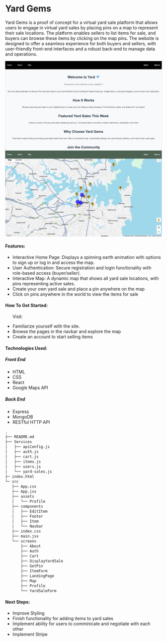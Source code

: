 # Yard Gems
Yard Gems is a proof of concept for a virtual yard sale platform that allows users to engage in virtual yard sales by placing pins on a map to represent their sale locations. The platform enables sellers to list items for sale, and buyers can browse these items by clicking on the map pins. The website is designed to offer a seamless experience for both buyers and sellers, with user-friendly front-end interfaces and a robust back-end to manage data and operations. 


![Website pics](./public/yard-gems-home-page.png)
![Website pics](./public/yard-gems-map-page.png)

#### Features:

* Interactive Home Page: Displays a spinning earth animation with options to sign up or log in and access the map.
* User Authentication: Secure registration and login functionality with role-based access (buyer/seller).
* Interactive Map: A dynamic map that shows all yard sale locations, with pins representing active sales.
* Create your own yard sale and place a pin anywhere on the map
* Click on pins anywhere in the world to view the items for sale


#### How To Get Started:

&nbsp;&nbsp;&nbsp;&nbsp;&nbsp;&nbsp;Visit: 

* Familiarize yourself with the site.
* Browse the pages in the navbar and explore the map
* Create an account to start selling items

#### Technologies Used:

##### Front End
* HTML 
* CSS 
* React 
* Google Maps API

##### Back End
* Express 
* MongoDB 
* RESTful HTTP API

```
.
├── README.md
├── Services
│   ├── apiConfig.js
│   ├── auth.js
│   ├── cart.js
│   ├── items.js
│   ├── users.js
│   └── yard-sales.js
├─ index.html
└─ src
   ├── App.css
   ├── App.jsx
   ├── assets
   │   └── Profile
   ├── components
   │   ├── EditItem
   │   ├── Footer
   │   ├── Item
   │   └── Navbar
   ├── index.css
   ├── main.jsx
   └── screens
       ├── About
       ├── Auth
       ├── Cart
       ├── DisplayYardSale
       ├── GetPin
       ├── ItemForm
       ├── LandingPage
       ├── Map
       ├── Profile
       └── YardSaleForm
```

#### Next Steps:

* Improve Styling
* Finish functionality for adding items to yard sales 
* Implement ability for users to comminicate and negotiate with each other
* Implement Stripe